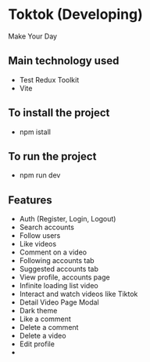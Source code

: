# Toktok (Developing)

Make Your Day
 
## Main technology used  

- Test Redux Toolkit
- Vite
## To install the project
- npm istall
## To run the project
- npm run dev 

## Features

- Auth (Register, Login, Logout)
- Search accounts
- Follow users
- Like videos
- Comment on a video
- Following accounts tab
- Suggested accounts tab
- View profile, accounts page
- Infinite loading list video
- Interact and watch videos like Tiktok
- Detail Video Page Modal
- Dark theme
- Like a comment
- Delete a comment
- Delete a video
- Edit profile
- 
 
